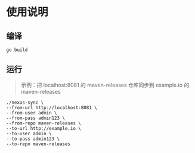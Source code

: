 # 使用说明



## 编译

```shell
go build
```



## 运行

> 示例：把 localhost:8081 的 maven-releases 仓库同步到 example.io 的 maven-releases

```shell
./nexus-sync \
--from-url http://localhost:8081 \
--from-user admin \
--from-pass admin123 \
--from-repo maven-releases \
--to-url http://example.io \
--to-user admin \
--to-pass admin123 \
--to-repo maven-releases
```

